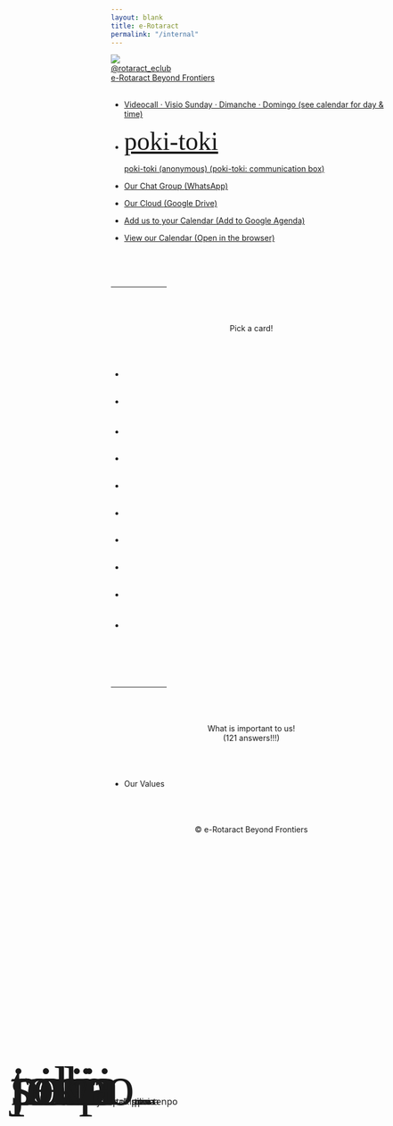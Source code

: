 ```yaml
---
layout: blank
title: e-Rotaract
permalink: "/internal"
---
```


<html>

<head>
    <meta charset="utf-8">
    <meta http-equiv="X-UA-Compatible" content="IE=edge">
    <meta name="viewport" content="width=device-width, initial-scale=1">
    <title>e-Rotaract</title>
    <link rel="stylesheet" href="/config/mini.css">
    <link rel="stylesheet" href="https://use.fontawesome.com/releases/v5.8.2/css/all.css" integrity="sha384-oS3vJWv+0UjzBfQzYUhtDYW+Pj2yciDJxpsK1OYPAYjqT085Qq/1cq5FLXAZQ7Ay" crossorigin="anonymous">
    <style>
        @font-face { font-family: linja; src: url('../assets/fonts/linja-pona-4.9.otf'); } 
    </style>
</head>
<body class="en" tabIndex=0>
    <div class="author-photo">
        <a class="js-scroll-trigger" href="https://www.instagram.com/rotaract_eclub">
            <img src="{{ site.baseurl }}/assets/images/logo/rotaract-pink.png">
            <br>
            @rotaract_eclub
            <br>
            e-Rotaract Beyond Frontiers
            <br>
        </a>
    </div>
    <br>
    <ul>
        <li class="i-s shake">
            <a target="_blank" href='/videocall'>
                <div class='logo'>
                    <i class='fas fa-laptop fa-2x'></i>
                </div>
                <p class='title'>
                    Videocall · Visio
                    <span>Sunday · Dimanche · Domingo</span>
                    <span>(see calendar for day & time)</span>
                </p>
            </a>
        </li>
    </ul>
    <ul>
        <li class="i-s">
            <a target="_blank" href="https://forms.gle/8U4qf5KGMozELFnY7">
                <div class="logo" style="font-family: linja; font-size: 46px; overflow: hidden;">poki-toki</div>
                <p class="title">
                    poki-toki (anonymous)
                    <span>
                        (poki-toki: communication box)
                    </span>
                </p>
            </a>
        </li>
    </ul>
    <ul>
        <li class="i-s">
            <a href="https://chat.whatsapp.com/INkMh1VrXbr3H77piY4Lrh" target="_blank">
                <div class='logo'>
                    <i class='far fa-comment fa-2x'></i>
                </div>
                <p class='title'>
                    Our Chat Group
                    <span>
                        (WhatsApp)
                    </span>
                </p>
            </a>
        </li>
        <li class="i-s">
            <a href="https://drive.google.com/drive/folders/1-61TDAwYQemlLU2fu3vOkEn6Wax-iLYB?usp=sharing" target="_blank">
                <div class='logo'>
                    <i class='fas fa-cloud fa-2x'></i>
                </div>
                <p class='title'>
                    Our Cloud
                    <span>
                        (Google Drive)
                    </span>
                </p>
            </a>
        </li>
        <li class="i-s">
            <a href="https://calendar.google.com/calendar/u/4?cid=cm90YXJhY3RiZXlvbmRmcm9udGllcnNAZ21haWwuY29t" target="_blank">
                <div class='logo'>
                    <i class='far fa-calendar-plus fa-2x'></i>
                </div>
                <p class='title'>
                    Add us to your Calendar
                    <span>
                        (Add to Google Agenda)
                    </span>
                </p>
            </a>
        </li>
        <li class="i-s">
            <a href="https://calendar.google.com/calendar/embed?height=600&wkst=7&bgcolor=%23ffffff&ctz=UTC&showTitle=0&showNav=1&showDate=1&showPrint=0&showTabs=1&showCalendars=1&mode=MONTH&hl=en_GB&src=cm90YXJhY3RiZXlvbmRmcm9udGllcnNAZ21haWwuY29t&src=bGY2b2hrZGNjZ24yY3Q2N2s0amc3MTFlaGMwYTdqOHVAaW1wb3J0LmNhbGVuZGFyLmdvb2dsZS5jb20&src=ZW4tZ2IuYnJhemlsaWFuI2hvbGlkYXlAZ3JvdXAudi5jYWxlbmRhci5nb29nbGUuY29t&src=ZW4tZ2IuZnJlbmNoI2hvbGlkYXlAZ3JvdXAudi5jYWxlbmRhci5nb29nbGUuY29t&src=ZW4tZ2Iubm9yd2VnaWFuI2hvbGlkYXlAZ3JvdXAudi5jYWxlbmRhci5nb29nbGUuY29t&src=OW9ybDA3NjZ1ZnRpZzZmamFkbnJrazlpZjNldXJnajhAaW1wb3J0LmNhbGVuZGFyLmdvb2dsZS5jb20&src=cGhsbm5pc3NoMjZlZ25rYWNxdjMxYTU5dDU2NzNmaDJAaW1wb3J0LmNhbGVuZGFyLmdvb2dsZS5jb20&src=b2FxNGx0cHJvaHZwb2w5cDliYjFta3JvZnFpcDRnMmRAaW1wb3J0LmNhbGVuZGFyLmdvb2dsZS5jb20&color=%234285F4&color=%23F09300&color=%230B8043&color=%233F51B5&color=%23D81B60&color=%23A79B8E&color=%23039BE5&color=%23616161" target="_blank">
                <div class='logo'>
                    <i class='fas fa-calendar-alt fa-2x'></i>
                </div>
                <p class='title'>
                    View our Calendar
                    <span>
                        (Open in the browser)
                    </span>
                </p>
            </a>
        </li>
    </ul>
    <br><br><br>
    <hr style="width: 100px;">
    <br><br><br>
    <center>
        Pick a card!
    </center>
    <br><br><br>
    <style>
        #pick-a-card .i-s:hover .title {
            visibility: visible;
            padding-left: 0%;
        }
        #pick-a-card .title {
            visibility: hidden;
            padding-left: 25%;
        }
        #pick-a-card .i-s:hover .logo span {
            display: none;
        }
        #pick-a-card .i-s:hover .logo {
            font-size: 50px !important;
            float: left;
            text-align: left;
            padding: 15px 15px;
            width: auto;
            position: static;
            right: auto;
            top: auto;
            transform: none;
        }
        #pick-a-card .i-s .logo {
            font-size: 100px !important;
            float: initial;
            position: absolute;
            padding: 0;
            width: 95%;
            max-width: none;
            right: 0;
            top: 50%;
            transform: translateY(-50%);
        }
    </style>
    <ul id="pick-a-card">
        <li class="i-s">
            <a>
                <div class="logo" style="font-family: linja; font-size: 50px;">
                    jan
                    <span style="font-family: 'Noto Sans', Tahoma, sans-serif; font-size: 16px;">&nbsp;&nbsp;jan</span>
                </div>
                <p class="title">
                    👤 I think I can invite someone to participate
                    <span>
                        (jan: person, someone)
                    </span>
                </p>
            </a>
        </li>
        <li class="i-s bg-orange">
            <a>
                <div class="logo" style="font-family: linja; font-size: 50px;">
                    nimi
                    <span style="font-family: 'Noto Sans', Tahoma, sans-serif; font-size: 16px;">&nbsp;&nbsp;nimi</span>
                </div>
                <p class="title">
                    🏷 One word or sentence to describe this moment
                    <span>
                        (nimi: word, name)
                    </span>
                </p>
            </a>
        </li>
        <li class="i-s bg-green">
            <a>
                <div class="logo" style="font-family: linja; font-size: 50px;">
                    pona
                    <span style="font-family: 'Noto Sans', Tahoma, sans-serif; font-size: 16px;">&nbsp;&nbsp;pona</span>
                </div>
                <p class="title">
                    🙂 Recommend an article, book, movie, video, event, recipe, website, game...
                    <span>
                        (pona: good, positive, useful)
                    </span>
                </p>
            </a>
        </li>
        <li class="i-s">
            <a>
                <div class="logo" style="font-family: linja; font-size: 50px;">
                    pana
                    <span style="font-family: 'Noto Sans', Tahoma, sans-serif; font-size: 16px;">&nbsp;&nbsp;pana</span>
                </div>
                <p class="title">
                    ⤴️ Looking for someone to give me a hand or give me some guidance
                    <span>
                        (pana: give, provide)
                    </span>
                </p>
            </a>
        </li>
        <li class="i-s bg-orange">
            <a>
                <div class="logo" style="font-family: linja; font-size: 50px;">
                    tenpo
                    <span style="font-family: 'Noto Sans', Tahoma, sans-serif; font-size: 16px;">&nbsp;&nbsp;tenpo</span>
                </div>
                <p class="title">
                    ⏰ The speed of my week (slow-fast) and a reason
                    <span>
                        (tenpo: time, duration)
                    </span>
                </p>
            </a>
        </li>
        <li class="i-s bg-green">
            <a>
                <div class="logo" style="font-family: linja; font-size: 50px;">
                    pilin
                    <span style="font-family: 'Noto Sans', Tahoma, sans-serif; font-size: 16px;">&nbsp;&nbsp;pilin</span>
                </div>
                <p class="title">
                    ❤️ My mood today, or my mood for the past week
                    <span>
                        (pilin: feeling, emotion, mood)
                    </span>
                </p>
            </a>
        </li>
        <li class="i-s">
            <a>
                <div class="logo" style="font-family: linja; font-size: 50px;">
                    sona
                    <span style="font-family: 'Noto Sans', Tahoma, sans-serif; font-size: 16px;">&nbsp;&nbsp;sona</span>
                </div>
                <p class="title">
                    💡 An interesting idea I want to share with you all
                    <span>
                        (sona: idea, insight)
                    </span>
                </p>
            </a>
        </li>
        <li class="i-s bg-orange">
            <a>
                <div class="logo" style="font-family: linja; font-size: 50px;">
                    pali
                    <span style="font-family: 'Noto Sans', Tahoma, sans-serif; font-size: 16px;">&nbsp;&nbsp;pali</span>
                </div>
                <p class="title">
                    ⚙️ The progress or result of an action or a project
                    <span>
                        (pali: work, action, project)
                    </span>
                </p>
            </a>
        </li>
        <li class="i-s bg-green">
            <a>
                <div class="logo" style="font-family: linja; font-size: 50px;">
                    tawa
                    <span style="font-family: 'Noto Sans', Tahoma, sans-serif; font-size: 16px;">&nbsp;&nbsp;tawa</span>
                </div>
                <p class="title">
                    ➡️ What I am going to do these next few days
                    <span>
                        (tawa: going to, advance)
                    </span>
                </p>
            </a>
        </li>
        <li class="i-s">
            <a>
                <div class="logo" style="font-family: linja; font-size: 50px;">
                    toki
                    <span style="font-family: 'Noto Sans', Tahoma, sans-serif; font-size: 16px;">&nbsp;&nbsp;toki</span>
                </div>
                <p class="title">
                    🗣 A recent important thing I want to say/share
                    <span>
                        (toki: talk, inform)
                    </span>
                </p>
            </a>
        </li>
    </ul>
    <br><br><br>
    <hr style="width: 100px;">
    <br><br><br>
    <center>
        What is important to us!
        <br>
        (121 answers!!!)
    </center>
    <br><br><br>
    <ul>
        <li class="i-s">
            <a>
                <div class='logo'>
                    <i class='far fa-heart fa-2x'></i>
                </div>
                <p class='title'>
                    Our Values
                </p>
            </a>
        </li>
    </ul>
    <ul id="ourValues"></ul>
    <script>
        var colors = ["bg-orange", "", "bg-green"];
        var colorNum = 0;
        function nextColor() {
            colorNum = (colorNum + 1) % 3;
            return colors[colorNum];
        }
        document.getElementById("ourValues").innerHTML =
            // heath causes
            ["Blood Donation", "Bone Marrow Donation", "Organs Donation", "All Donations", "All Cancers Prevention", "Prostate Cancer", "Breast Cancer", "Lung Cancer", "Skin Cancer", "Colorectal/Bowel Cancer", "Healthy Habits", "Psychological Wellbeing", "Emotional Intelligence", "HIV/AIDS", "All Diseases Prevention/Cure", "Clean Water", "Nutrition Adequacy", "Sex/Relationship Education", "Contraception/Birth Control", "Coronavirus/Covid-19",
            // social causes
            "Accessibility", "Racism", "Veganism", "Feminism", "Ableism", "LGBT+", "Xenophobia", "Carnism ", "Speciesism", "Environment", "Islamophobia", "Data Privacy", "Human Rights", "Peace", "Net Neutrality", "Support Small Businesses", "Waste Reduction", "Minimalism", "Milk Tea Alliance", "Animal Rights/Welfare",
            // core values
            "Goodwill", "Open-mindedness", "Honesty/Transparency", "Diversity", "Transparency", "Justice", "Humility", "Solidarity", "Mutual Respect", "Good Manners", "Assertiveness", "Altruism", "Secularism", "Equality/Equity", "Collaboration", "Leadership", "Responsibility", "Engagement", "Communication", "Kindness", "Not forced to be 'nice/happy/smiley'"]
            .sort()
            .map(i => "<li class='i-v " + nextColor() + "' style='margin: 5px 8px;'><a><p class='title' style='margin: 10px; cursor: pointer;'>" + i + "</p></a></li>")
            .join("");
    </script>
    <br><br><br>
    <center>
        <script>document.write(new Date().getFullYear())</script> &copy; e-Rotaract Beyond Frontiers
        <br><span style="color: #FFFFFF00;">767709</span>
    </center>
    <br><br><br>
    <script src="/config/jquery/jquery.min.js"></script>
    <script src="/config/jquery-easing/jquery.easing.min.js"></script>
    <script src="/config/grayscale.js"></script>
</body>

</html>
